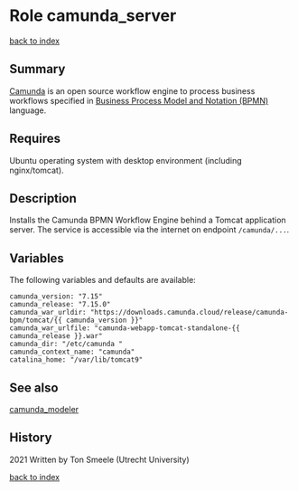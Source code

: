 # Role camunda_server
[back to index](../index.md#Roles)

## Summary
[Camunda](https://www.camunda.com) is an open source workflow engine to
process business workflows specified in [Business Process Model and Notation (BPMN)](https://www.bpmn.org/)
language.

## Requires
Ubuntu operating system with desktop environment (including nginx/tomcat).

## Description
Installs the Camunda BPMN Workflow Engine behind a Tomcat application server. 
The service is accessible via the internet on endpoint `/camunda/...`. 

## Variables
The following variables and defaults are available:
```
camunda_version: "7.15"
camunda_release: "7.15.0"
camunda_war_urldir: "https://downloads.camunda.cloud/release/camunda-bpm/tomcat/{{ camunda_version }}"
camunda_war_urlfile: "camunda-webapp-tomcat-standalone-{{ camunda_release }}.war"
camunda_dir: "/etc/camunda "
camunda_context_name: "camunda"
catalina_home: "/var/lib/tomcat9"
``` 

## See also
[camunda_modeler](camunda_modeler.md)

## History
2021 Written by Ton Smeele (Utrecht University)



[back to index](../index.md#Roles)
